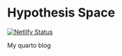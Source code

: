 # Hypothesis Space

[![Netlify Status](https://api.netlify.com/api/v1/badges/e829c161-4082-4681-92d8-675cfeb72eee/deploy-status)](https://app.netlify.com/sites/hypothesis-space/deploys)

My quarto blog
